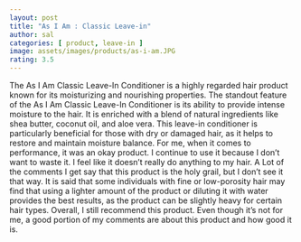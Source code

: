 ```yaml
---
layout: post
title: "As I Am : Classic Leave-in"
author: sal
categories: [ product, leave-in ]
image: assets/images/products/as-i-am.JPG
rating: 3.5
---
```

The As I Am Classic Leave-In Conditioner is a highly regarded hair product known for its moisturizing and nourishing properties. 
The standout feature of the As I Am Classic Leave-In Conditioner is its ability to provide intense moisture to the hair. It is enriched with a blend of natural ingredients like shea butter, coconut oil, and aloe vera. This leave-in conditioner is particularly beneficial for those with dry or damaged hair, as it helps to restore and maintain moisture balance.
For me, when it comes to performance, it was an okay product. I continue to use it because I don’t want to waste it. I feel like it doesn’t really do anything to my hair. A Lot of the comments I get say that this product is the holy grail, but I don’t see it that way. It is said that some individuals with fine or low-porosity hair may find that using a lighter amount of the product or diluting it with water provides the best results, as the product can be slightly heavy for certain hair types. 
Overall, I still recommend this product. Even though it’s not for me, a good portion of my comments are about this product and how good it is.
